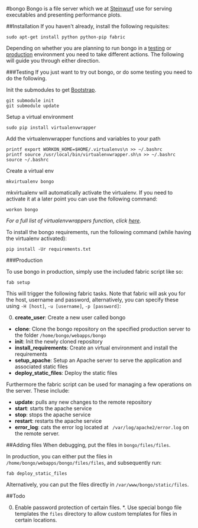 #bongo
Bongo is a file server which we at [Steinwurf](http://steinwurf.com/) use for serving executables and presenting performance plots.

##Installation
If you haven't already, install the following requisites:

```
sudo apt-get install python python-pip fabric
```

Depending on whether you are planning to run bongo in a [testing](#testing) or [production](#production) environment you need to take different actions. The following will guide you through either direction.

###Testing
If you just want to try out bongo, or do some testing you need to do the following.

Init the submodules to get [Bootstrap](http://getbootstrap.com/).

```
git submodule init
git submodule update
```

Setup a virtual environment

```
sudo pip install virtualenvwrapper
```

Add the virtualenvwrapper functions and variables to your path

```
printf export WORKON_HOME=$HOME/.virtualenvs\n >> ~/.bashrc
printf source /usr/local/bin/virtualenvwrapper.sh\n >> ~/.bashrc
source ~/.bashrc
```

Create a virtual env

```
mkvirtualenv bongo
```

mkvirtualenv will automatically activate the virtualenv. If you need to activate it at a later point you can use the following command:

```
workon bongo
```

*For a full list of virtualenvwrappers function, click [here](http://virtualenvwrapper.readthedocs.org/en/latest/).*

To install the bongo requirements, run the following command (while having the virtualenv activated):

```
pip install -Ur requirements.txt
```

###Production

To use bongo in production, simply use the included fabric script like so:

```
fab setup
```

This will trigger the following fabric tasks. Note that fabric will ask you for the host, username and password, alternatively, you can specify these using ``-H [host]``, ``-u [username]``, ``-p [password]``:

0. **create_user**: Create a new user called bongo
* **clone**: Clone the bongo repository  on the specified production server to the folder ``/home/bongo/webapps/bongo``
* **init**: Init the newly cloned repository
* **install_requirements**: Create an virtual environment and install the requirements
* **setup_apache**: Setup an Apache server to serve the application and associated static files
* **deploy_static_files**: Deploy the static files

Furthermore the fabric script can be used for managing a few operations on the server. These include:

* **update**: pulls any new changes to the remote repository
* **start**: starts the apache service
* **stop**: stops the apache service
* **restart**: restarts the apache service
* **error_log**: cats the error log located at `` /var/log/apache2/error.log`` on the remote server.

##Adding files
When debugging, put the files in ``bongo/files/files``.

In production, you can either put the files in ``/home/bongo/webapps/bongo/files/files``, and subsequently run:
```
fab deploy_static_files
```
Alternatively, you can put the files directly in ``/var/www/bongo/static/files``.

##Todo

0. Enable password protection of certain files.
*. Use special bongo file templates the ``files`` directory to allow custom templates for files in certain locations.
